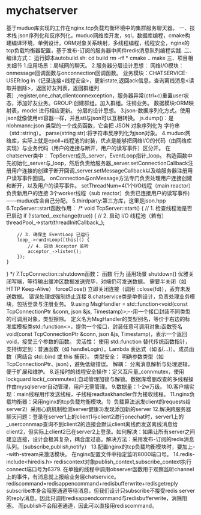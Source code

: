 # mychatserver
基于muduo库实现的工作在nginx.tcp负载均衡环境中的集群服务聊天器。
一、技术栈
json序列化和反序列化，muduo网络库开发，sql，数据库编程，cmake构建编译环境，单例设计，ORM对象关系映射，多线程编程，线程安全，nginx的tcp负载均衡器配置，基于发布-订阅的服务器中间件redis消息队列编程实践.
二、编译方式：
运行脚本autobuild.sh:
cd build
rm -rf *
cmake ..
make
三、项目相关细节
1.应用场景：局域网的聊天。
2.服务器分层设计思想：
网络I/O模块：onmessage回调函数与onconnection回调函数。
业务模块：CHATSERVICE-USER:log in（记录连接<线程安全>，更新state,返回ack信息，查询离线消息<读取并删除>，返回好友列表，返回群组列表）,register,one_chat,clientconnexception，服务器异常(ctrl+c)重置user状态，添加好友业务。GROUP:创建群组。加入群组。注销业务。
数据模块:ORM映射表，model 进行相应更新。
分层的设计思想。
3.json-数据序列化方式。使用json就像使用stl容器一样，并且stl与json可以互相转换。
js.dump()：是 nlohmann::json 类型的一个成员函数，它会把 JSON 对象序列化为 字符串（std::string）。
parse(string str):将字符串反序列化为json对象。
4.muduo:网络库，实际上就是epoll+线程池的封装，优点是能够把网络I/O的代码（由网络库实现）与业务代码（用户的连接与断开，用户的读写事件）区分开。
在chatserver类中：
TcpServer成员_server，EventLoop指针_loop。
构造函数中先初始化_server与_loop，然后负责给服务器_server.setConnectionCallback注册用户连接的创建于断开回调_server.setMessageCallback以及给服务器注册用户读写事件回调。
onConnection与onMessage方法专门负责处理用户连接创建和断开，以及用户的读写事件。
setThreadNum=4(1个I/O线程（main reactor）负责新用户的连接 3个worker线程（sub reactor）负责已连接用户的读写事件)——muduo库会自己分配。
5.thirdparty:第三方库，这里是json.hpp
6.TcpServer::start函数作用：
/*
void TcpServer::start() {
    // 1. 检查线程池是否已启动
    if (!started_.exchange(true)) {
        // 2. 启动 I/O 线程池（若有）
        threadPool_->start(threadInitCallback_);

        // 3. 确保主 EventLoop 已运行
        loop_->runInLoop([this]() {
            // 4. 启动 Acceptor 监听
            acceptor_->listen();
        });
    }
}
*/
7.TcpConnection::shutdown函数：
函数	行为	适用场景
shutdown()	优雅关闭写端，等待输出缓冲区数据发送完毕，对端仍可发送数据。	需要半关闭（如 HTTP Keep-Alive）
forceClose()	立即关闭连接（调用 ::close(fd)），丢弃未发送数据。	错误处理或强制终止连接
8.chatservice类是单例设计，负责处理业务模块，包括登录与注册业务。
9.using MsgHandler = std::function<void(const TcpConnectionPtr &conn, json &js, Timestamp)>;--用一个接口封装不同类型的可调用对象，类型擦除。
定义名为MsgHandler的类型别名，等价于右边的标准库模板类std::function<>，提供一个接口，封装任意可调用对象:函数签名void(const TcpConnectionPtr &conn, json &js, Timestamp)，表示一个返回 void，接受三个参数的函数。
灵活性：
使用 std::function 替代传统函数指针，支持绑定到：普通函数（如 handleLogin）。Lambda 表达式（如 [&](auto...){...}）。成员函数（需结合 std::bind 或 this 捕获）。
类型安全：
明确参数类型（如 TcpConnectionPtr、json），避免低级错误。
解耦：
分离消息解析与处理逻辑，便于扩展和维护。
8.连接时的线程安全操作：定义互斥量_connmutex，使用lockguard<mutex> lock(_connmutex);自动管理加锁与解锁。数据库增删改查的多线程操作由mysqlserver自动管理，用户无需管理。
9.数据量：1-2w万级。
10.客户端实现：main线程用作发送线程，子线程readtaskhandler作为接收线程。
11.nginx负载均衡器：采用nginx的tcp负载均衡模块。1）负载算法派发client的requests给server2）采用心跳机制检测server健康3)发现添加新的server
12.解决跨服务器聊天问题：登录在server1上的client1与client2进行onechat时，server1上的_userconnmap查询不到client2的连接会默认client离线而发送离线消息给client2，但实际上client2已在server2上登录。如何解决：如果让所有server之间建立连接，设计会极其复杂，耦合度过高。解决方法：采用发布-订阅的redis消息队列。（subscribe,publish,notify）
13.配置nginx的tcp负载均衡模块时，要加上--with-stream来激活模块。
在nginx配置文件中指定监听8000端口号。
14.redis-include<hiredis.h> rediscontext对象publish_context,subscribe_context执行connect端口号为6379.
在单独的线程中调用observer函数用于观察监听channel上的事件，有消息就上报给业务层chatservice。
rediscommand=redisappencommand+redisbufferwrite+redisgetreply
subscribe本身会阻塞通道等待消息，但我们设计只subscribe不接受redis server的reply消息。因此只调用redisappendcommand与redisbufferwrite，消除阻塞。
而publish不会阻塞通道，因此可以直接用rediscommand。

